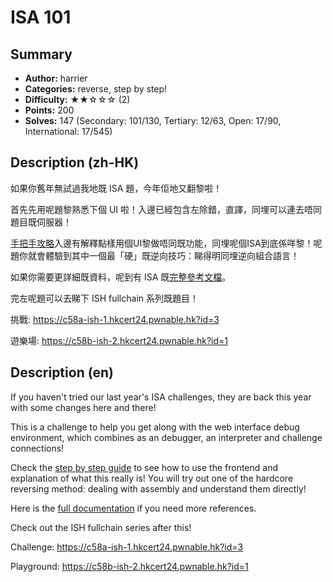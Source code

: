 ISA 101
===

## Summary

* **Author:** harrier
* **Categories:** reverse, step by step!
* **Difficulty:** ★★☆☆☆ (2)
* **Points:** 200
* **Solves:** 147 (Secondary: 101/130, Tertiary: 12/63, Open: 17/90, International: 17/545)

## Description (zh-HK)

如果你舊年無試過我地既 ISA 題，今年佢地又翻黎啦！

首先先用呢題黎熟悉下個 UI 啦！入邊已經包含左除錯，直譯，同埋可以連去唔同題目既伺服器！

[手把手攻略](https://hackmd.io/@blackb6a/hkcert-ctf-2024-i-zh-822c35d7b9267b73)入邊有解釋點樣用個UI黎做唔同既功能，同埋呢個ISA到底係咩黎！呢題你就會體驗到其中一個最「硬」既逆向技巧：睇得明同埋逆向組合語言！

如果你需要更詳細既資料，呢到有 ISA 既[完整參考文檔](https://hackmd.io/@blackb6a/bauhinia-isa)。

完左呢題可以去睇下 ISH fullchain 系列既題目！

挑戰: https://c58a-ish-1.hkcert24.pwnable.hk?id=3

遊樂場: https://c58b-ish-2.hkcert24.pwnable.hk?id=1

## Description (en)

If you haven't tried our last year's ISA challenges, they are back this year with some changes here and there!

This is a challenge to help you get along with the web interface debug environment, which combines as an debugger, an interpreter and challenge connections!

Check the [step by step guide](https://hackmd.io/@blackb6a/hkcert-ctf-2024-i-en-8381451153faac4a) to see how to use the frontend and explanation of what this really is! You will try out one of the hardcore reversing method: dealing with assembly and understand them directly!

Here is the [full documentation](https://hackmd.io/@blackb6a/bauhinia-isa) if you need more references.

Check out the ISH fullchain series after this!

Challenge: https://c58a-ish-1.hkcert24.pwnable.hk?id=3

Playground: https://c58b-ish-2.hkcert24.pwnable.hk?id=1





